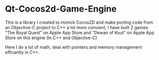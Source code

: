 # Qt-Cocos2d-Game-Engine
This is a library I created to mimick Cocos2D and make porting code from an Objective-C project to C++ a lot more convient, I have built 2 games "The Royal Quest" on Apple App Store and "Dewan of Kout" on Apple App Store on this engine (In C++ and Objective-C)

Here I do a lot of math, deal with pointers and memory management effciantly in C++.

